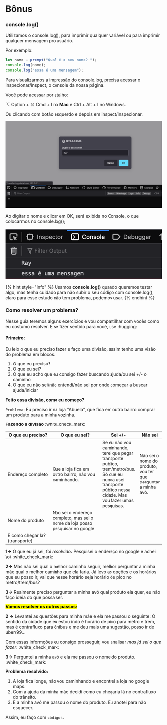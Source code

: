# Bônus

### console.log()

Utilizamos o console.log(), para imprimir qualquer variável ou para imprimir qualquer mensagem pro usuário.&#x20;

Por exemplo:

```javascript
let name = prompt("Qual é o seu nome? ");
console.log(nome);
console.log("essa é uma mensagem");
```

Para visualizarmos a impressão do console.log, precisa acessar o inspecionar/inspect, o console da nossa página.

Você pode acessar por atalho:

⌥ Option + ⌘ Cmd + I no **Mac** e Ctrl + Alt + I no Windows.

Ou clicando com botão esquerdo e depois em inspect/inspecionar.&#x20;

![](<../.gitbook/assets/image (2) (1) (1).png>)

Ao digitar o nome e clicar em OK, será exibida no Console, o que colocarmos no console.log();

![](<../.gitbook/assets/image (5) (1).png>)

{% hint style="info" %}
Usamos **console.log()** quando queremos testar algo, mas tenha cuidado para não subir o seu código com console.log(), claro para esse estudo não tem problema, podemos usar.&#x20;
{% endhint %}

### Como resolver um problem&#x61;**?**

Nesse guia teremos alguns exercícios e vou compartilhar com vocês como eu costumo resolver. E se fizer sentido para você, use :hugging:

#### Primeiro:

Eu leio o que eu preciso fazer e faço uma divisão, assim tenho uma visão do problema em blocos.

1. O que eu preciso?
2. O que eu sei?
3. O que eu acho que eu consigo fazer buscando ajuda/ou sei +/- o caminho
4. O que eu não sei/não entendi/não sei por onde começar a buscar ajuda/iniciar

**Feito essa divisão, como eu começo?**

`Problema`: Eu preciso ir na loja "Abuela", que fica em outro bairro comprar um produto para a minha vozinha.

**Fazendo a divisão** :white\_check\_mark:

<table><thead><tr><th width="154">O que eu preciso?</th><th width="176">O que eu sei?</th><th>Sei +/-</th><th>Não sei</th></tr></thead><tbody><tr><td>Endereço completo</td><td>Que a loja fica em outro bairro, não vou caminhando.</td><td>Se eu não vou caminhando, terei que pegar transporte publico, trem/metro/bus. Só que eu nunca usei transporte público nessa cidade. Mas vou fazer umas pesquisas.</td><td>Não sei o nome do produto, vou ter que perguntar a minha avó.</td></tr><tr><td>Nome do produto</td><td>Não sei o endereço completo, mas sei o nome da loja posso pesquisar no google</td><td></td><td></td></tr><tr><td>E como chegar la? (transporte)</td><td></td><td></td><td></td></tr></tbody></table>

**1->** O que eu já sei, foi _resolvido_**.**  Pesquisei o endereço no google e achei \o/ :white\_check\_mark:&#x20;

**2->** Mas não sei qual o melhor caminho seguir, melhor perguntar a minha mãe qual o melhor caminho que ela faria. Já levo as opções e os horários que eu posso ir, vai que nesse horário seja horário de pico no metro/trem/bus?

**3->** Realmente preciso perguntar a minha avó qual produto ela quer, eu não faço ideia do que possa ser.

<mark style="background-color:yellow;">**Vamos resolver os outros passos:**</mark>

**2 ->** Levantei as questões para minha mãe e ela me passou o seguinte: O sentido da cidade que eu estou indo é horário de pico para metro e trem, mas é contrafluxo para ônibus e me deu mais uma sugestão, posso ir de uber/99...

Com essas informções eu consigo prosseguir, vou analisar _mas já sei o que fazer_. :white\_check\_mark:

**3->** Perguntei a minha avó e ela me passou o nome do produto. :white\_check\_mark:



**Problema resolvido:**

1. A loja fica longe, não vou caminhando e encontrei a loja no google maps.
2. Com a ajuda da minha mãe decidi como eu chegaria lá no contrafluxo do trânsito.
3. E a minha avó me passou o nome do produto. Eu anotei para não esquecer.



Assim, eu faço com `códigos.`
